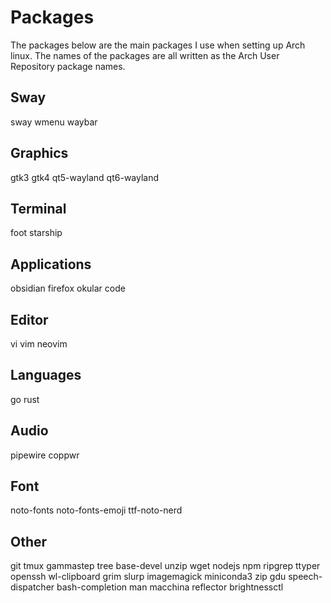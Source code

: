 # Packages
The packages below are the main packages I use when setting up Arch linux. The names of the packages are all written as the Arch User Repository package names.

## Sway
sway
wmenu
waybar

## Graphics
gtk3
gtk4
qt5-wayland
qt6-wayland

## Terminal
foot
starship

## Applications
obsidian
firefox
okular
code

## Editor
vi
vim
neovim

## Languages
go
rust

## Audio
pipewire
coppwr

## Font
noto-fonts
noto-fonts-emoji
ttf-noto-nerd

## Other
git
tmux
gammastep
tree
base-devel
unzip
wget
nodejs
npm
ripgrep
ttyper
openssh
wl-clipboard
grim
slurp
imagemagick
miniconda3
zip
gdu
speech-dispatcher
bash-completion
man
macchina
reflector
brightnessctl

